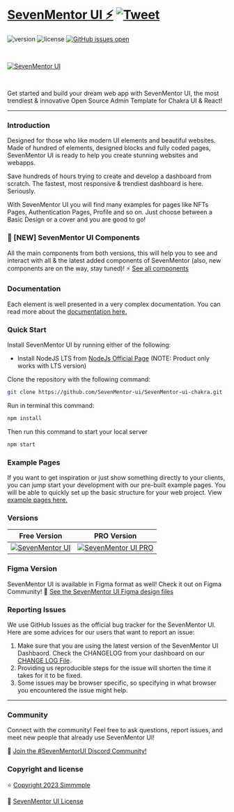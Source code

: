 # [SevenMentor UI ⚡️](https://SevenMentor-ui.com/SevenMentor-ui-chakra) [![Tweet](https://img.shields.io/twitter/url/http/shields.io.svg?style=social&logo=twitter)](https://twitter.com/intent/tweet?url=https://SevenMentor-ui.com/&text=Check%20SevenMentor%20UI,%20the%20trendiest%20open-source%20admin%20template%20for%20Chakra%20UI%20&%20React!)

![version](https://img.shields.io/badge/version-1.3.0-brightgreen.svg)
![license](https://img.shields.io/badge/license-MIT-blue.svg)
[![GitHub issues open](https://img.shields.io/github/issues/SevenMentor-ui/SevenMentor-ui-chakra.svg?maxAge=2592000)](https://github.com/SevenMentor-ui/SevenMentor-ui-chakra/issues?q=is%3Aopen+is%3Aissue)

<p>&nbsp;</p>

[<img alt="SevenMentor UI" src="https://i.ibb.co/fdyTwz1/introduction-image-2.png" /> ](https://github.com/SevenMentor-ui/SevenMentor-ui-chakra)

<p>&nbsp;</p>


Get started and build your dream web app with SevenMentor UI, the most trendiest &
innovative Open Source Admin Template for Chakra UI & React!

---

### Introduction

Designed for those who like modern UI elements and beautiful websites. Made of
hundred of elements, designed blocks and fully coded pages, SevenMentor UI is ready
to help you create stunning websites and webapps.

Save hundreds of hours trying to create and develop a dashboard from scratch.
The fastest, most responsive & trendiest dashboard is here. Seriously.

With SevenMentor UI you will find many examples for pages like NFTs Pages,
Authentication Pages, Profile and so on. Just choose between a Basic Design or a
cover and you are good to go!

### 🎉 [NEW] SevenMentor UI Components
All the main components from both versions, this will help you to see and interact with all & the latest added components of SevenMentor (also, new components are on the way, stay tuned)! ⚡️
<a href="https://SevenMentor-ui.com/components/?ref=readme-SevenMentor" target="_blank">See all components</a>


### Documentation

Each element is well presented in a very complex documentation. You can read
more about the <a href="https://SevenMentor-ui.com/documentation/docs/introduction?ref=readme-SevenMentor" target="_blank">documentation
here.</a>

### Quick Start

Install SevenMentor UI by running either of the following:

- Install NodeJS LTS from
  [NodeJs Official Page](https://nodejs.org/en/?ref=SevenMentor-documentation)
  (NOTE: Product only works with LTS version)

Clone the repository with the following command:

```bash
git clone https://github.com/SevenMentor-ui/SevenMentor-ui-chakra.git
```

Run in terminal this command:

```bash
npm install
```

Then run this command to start your local server

```bash
npm start
```

### Example Pages

If you want to get inspiration or just show something directly to your clients,
you can jump start your development with our pre-built example pages. You will
be able to quickly set up the basic structure for your web project. View
<a href="https://SevenMentor-ui.com/SevenMentor-ui-chakra/?ref=readme-SevenMentor" target="_blank">example
pages here.</a>

### Versions

| Free Version                                                                                                       | PRO Version                                                                                                               |
| ------------------------------------------------------------------------------------------------------------------ | ------------------------------------------------------------------------------------------------------------------------- |
| [![SevenMentor UI](https://i.ibb.co/fdyTwz1/introduction-image-2.png)](https://www.SevenMentor-ui.com/?ref=readme-SevenMentor) | [![SevenMentor UI PRO](https://i.ibb.co/R6jFKRM/introduction-image-1.png)](https://www.SevenMentor-ui.com/pro?ref=readme-SevenMentor) |

### Figma Version

SevenMentor UI is available in Figma format as well! Check it out on Figma
Community! 🎨
[See the SevenMentor UI Figma design files](https://bit.ly/SevenMentor-figma)

### Reporting Issues

We use GitHub Issues as the official bug tracker for the SevenMentor UI. Here are
some advices for our users that want to report an issue:

1. Make sure that you are using the latest version of the SevenMentor UI Dashbaord.
   Check the CHANGELOG from your dashboard on our
   [CHANGE LOG File](https://github.com/SevenMentor-ui/SevenMentor-ui-chakra/blob/main/CHANGELOG.md?ref=readme-SevenMentor).
2. Providing us reproducible steps for the issue will shorten the time it takes
   for it to be fixed.
3. Some issues may be browser specific, so specifying in what browser you
   encountered the issue might help.

---

### Community

Connect with the community! Feel free to ask questions, report issues, and meet
new people that already use SevenMentor UI!

💬 [Join the #SevenMentorUI Discord Community!](https://discord.gg/f6tEKFBd4m)

### Copyright and license

⭐️ [Copyright 2023 Simmmple ](https://www.simmmple.com/?ref=readme-SevenMentor)

📄 [SevenMentor UI License](https://www.simmmple.com/licenses?ref=readme-SevenMentor)
